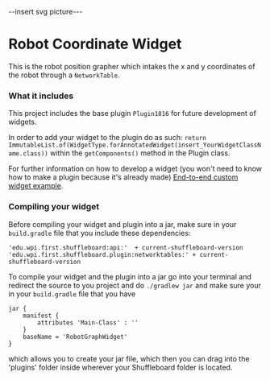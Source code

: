 --insert svg picture---

# Robot Coordinate Widget 

This is the robot position grapher which intakes the x and y coordinates of 
the robot through a `NetworkTable`. 


### What it includes

This project includes the base plugin `Plugin1816` for future development of widgets. 

In order to add your widget to the plugin do as such:
`return ImmutableList.of(WidgetType.forAnnotatedWidget(insert_YourWidgetClassName.class))`
within the `getComponents()` method in the Plugin class.

For further information on how to develop a widget (you won't need to know how to make a plugin because it's already made)
[End-to-end custom widget example](https://github.com/wpilibsuite/shuffleboard/wiki/End-to-end-custom-data---widget-example).

### Compiling your widget

Before compiling your widget and plugin into a jar, make sure in your `build.gradle` file that you include these dependencies:

`'edu.wpi.first.shuffleboard:api:'  + current-shuffleboard-version
 'edu.wpi.first.shuffleboard.plugin:networktables:' + current-shuffleboard-version` 

To compile your widget and the plugin into a jar go into your terminal and redirect the source
to you project and do `./gradlew jar` and make sure your in your `build.gradle` file
that you have 
``` 
jar {
    manifest {
        attributes 'Main-Class' : ''
    }
    baseName = 'RobotGraphWidget'
}
``` 
which allows you to create your jar file, which then you can drag into the 'plugins' folder inside wherever your Shuffleboard folder is located.


